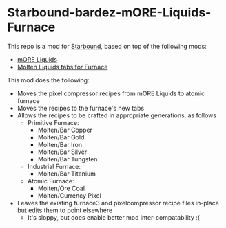 # Starbound-bardez-mORE-Liquids-Furnace

This repo is a mod for [Starbound](https://playstarbound.com/), based on top of the following mods:
- [mORE Liquids](https://steamcommunity.com/sharedfiles/filedetails/?id=1318339314)
- [Molten Liquids tabs for Furnace](https://steamcommunity.com/sharedfiles/filedetails/?id=2895554927)

This mod does the following:
- Moves the pixel compressor recipes from mORE Liquids to atomic furnace
- Moves the recipes to the furnace's new tabs
- Allows the recipes to be crafted in appropriate generations, as follows
  - Primitive Furnace:
    - Molten/Bar Copper
    - Molten/Bar Gold
    - Molten/Bar Iron
    - Molten/Bar Silver
    - Molten/Bar Tungsten
  - Industrial Furnace:
    - Molten/Bar Titanium
  - Atomic Furnace:
    - Molten/Ore Coal
    - Molten/Currency Pixel
- Leaves the existing furnace3 and pixelcompressor recipe files in-place but edits them to point elsewhere
  - It's sloppy, but does enable better mod inter-compatability :(